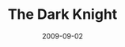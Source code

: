 ---
title: "The Dark Knight"
slug: the-dark-knight
excerpt: ""
category: "Watch"
subcategory: "Film"
date: 2009-09-02
cover: "https://res.cloudinary.com/dbi2zounq/image/upload/v1651048793/Digital%20garden/media/the-dark-knight_rlwexh.jpg"
listingOnly: true
---
